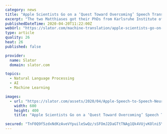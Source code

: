 ```yaml
---
category: news
title: "Apple Scientists Go on a ‘Quest Toward Overcoming’ Speech Translation"
excerpt: "The two Matthiases got their PhDs from Karlsruhe Institute of Technology (KIT) a decade apart. Both served on the KIT research staff, with one focusing on automatic speech recognition (ASR), machine translation, and neural networks (Paulik), and the other, linguistic annotation, ASR, and speech-to-text (Sperber). In their recent paper ..."
publishedDateTime: 2020-04-20T11:22:00Z
webUrl: "https://slator.com/machine-translation/apple-scientists-go-on-a-quest-toward-overcoming-speech-translation/"
type: article
quality: 26
heat: 26
published: false

provider:
  name: Slator
  domain: slator.com

topics:
  - Natural Language Processing
  - AI
  - Machine Learning

images:
  - url: "https://slator.com/assets/2020/04/Apple-Speech-to-Speech-Neural-Machine-Translation-Research.png"
    width: 600
    height: 400
    title: "Apple Scientists Go on a ‘Quest Toward Overcoming’ Speech Translation"

secured: "TnF0Q9f5zdxNdKzAveVYpuileSwQz/sSFOmJ2DaGTtTNAg1Qk4VUjvKOlni5YnSOTh/Td7l5O+UI2ndMnfm7UeD1yBI/bAlHP5LiN0FufKUuUv58Gg+llVL2rRyLzbV8ygHXsYskuuknZGiEHg4I9oRDQ7kT9K4FUDP+yBcOvxv5+qyIFkPOhKductPjdsv6LNukJ0/QNSvEXcF4JankoMRjdc9H+5pgbWw8OmaQZY/pjOwUw2cg/r6bxE0nk0Gxg2i5dVOfq44KQe7yNO4RhrlQaOeWasZvpnKtYY0CTHt2CaWxopuzIjCGVMRO9KfVs2f8wbLIU8Xw94QxBWIpwS1XqllBxGaoF4P435gExOH/O5wXbJ08UXCfKWAxDT7DltKkL1a5xq9QdubuzeDShu6LxhgAiWq48Tfdo+pM/zYrq9dEKO19VFVXX/Otdxdq+8R0MVAp1rqErAK/EzeXWaqsmxFLTrqWASK/k/c6eAc=;5FXhDMEOOxrv3OQPbz3y5Q=="
---
```


